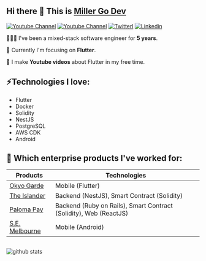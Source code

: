 ## Hi there 👋 This is [Miller Go Dev](https://www.youtube.com/c/MillerGoDev)
[![Youtube Channel](https://img.shields.io/badge/-Miller%20Go%20Dev%20[VI]-ff0000?style=flat-square&logo=Youtube&link=https://www.youtube.com/c/MillerGoDev)](https://www.youtube.com/c/MillerGoDev)
[![Youtube Channel](https://img.shields.io/badge/-Miller%20Go%20Dev%20[EN]-ff0000?style=flat-square&logo=Youtube&link=https://www.youtube.com/channel/UCHBQa6m3A37VzVPP5oHC1bw)](https://www.youtube.com/channel/UCHBQa6m3A37VzVPP5oHC1bw)
[![Twitterl](https://img.shields.io/badge/Twitter-1DA1F2?logo=twitter&logoColor=white&style=flat-square)](https://twitter.com/millergodev)
[![Linkedin](https://img.shields.io/badge/linkedin-0077B5?logo=linkedin&logoColor=white&style=flat-square)](https://www.linkedin.com/in/trung-hoang-quoc-498426133)

👨🏻‍💻 I've been a mixed-stack software engineer for **5 years**. 

🔭 Currently I'm focusing on **Flutter**. 

🥳 I make **Youtube videos** about Flutter in my free time.

## ⚡Technologies I love:
- Flutter
- Docker
- Solidity
- NestJS
- PostgreSQL
- AWS CDK
- Android

## 🌱 Which enterprise products I've worked for:
Products | Technologies
--- | ---
[Okyo Garde](https://www.okyo.com/) | Mobile (Flutter)
[The Islander](https://theislander.io/) | Backend (NestJS), Smart Contract (Solidity)
[Paloma Pay](https://www.palomapay.com/) | Backend (Ruby on Rails), Smart Contract (Solidity), Web (ReactJS)
[S.E. Melbourne](https://play.google.com/store/apps/details?id=com.ea.solos&gl=US) | Mobile (Android) 

## 
![github stats](https://github-readme-stats.vercel.app/api?username=trunghq3101)


